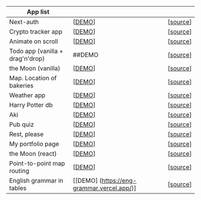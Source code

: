 |  App list |   |   |
|---|---|---|
|Next-auth| [[DEMO](https://popov-pp2.vercel.app/)] | [[source](https://github.com/PopovDS617/microservice-auth-nextauth)] |
|Crypto tracker app |[[DEMO](https://crypto-trkr.netlify.app/)]| [[source](https://github.com/PopovDS617/crypto-tracker-app)]|
|Animate on scroll  | [[DEMO](https://popov-pp1.netlify.app/)] |[[source](https://github.com/PopovDS617/animate-on-scroll-framer)] |
|Todo app (vanilla + drag'n'drop)|  ##DEMO | [[source](https://github.com/PopovDS617/drag-n-drop-ts-class-based-approach)]|
| the Moon (vanilla)| [[DEMO](https://moon-pet-prj.netlify.app/)]| [[source](https://github.com/PopovDS617/the-moon-vanilla)] |
| Map. Location of bakeries| [[DEMO](https://popov-bakery-locations.netlify.app/)] |[[source](https://github.com/PopovDS617/microservice-interactive-map)] |
|Weather app |[[DEMO](https://popov-forecast.vercel.app/)]| [[source](https://github.com/PopovDS617/microservice-weather-forecast)] |
| Harry Potter db| [[DEMO](https://harry-potter-pp.vercel.app/)]| [[source](https://github.com/PopovDS617/harry-potter)] |
| Aki| [[DEMO](https://cat-aki.vercel.app/)] |[[source](https://github.com/PopovDS617/aki)] |
| Pub quiz| [[DEMO](https://quiz-pp.vercel.app/)] |[[source](https://github.com/PopovDS617/pub-quiz-project)] |
| Rest, please| [[DEMO](https://rest-please.vercel.app/)] |[[source](https://github.com/PopovDS617/rest-please)]|
| My portfolio page| [[DEMO](https://popov.vercel.app/)]|[[source](https://github.com/PopovDS617/portfolio-page)]|
| the Moon (react)| [[DEMO](https://moon-pp.netlify.app/)] |[[source](https://github.com/PopovDS617/the-moon)]
| Point-to-point map routing | [[DEMO](https://p-t-p-map-routing.vercel.app/)] | [[source](https://github.com/PopovDS617/point-to-point-map-routing)]
| English grammar in tables | [[DEMO] (https://eng-grammar.vercel.app/)] | [[source](https://github.com/PopovDS617/eng-gram)]
